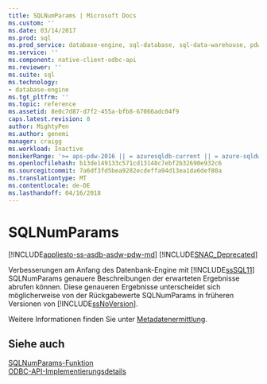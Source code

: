 ```yaml
---
title: SQLNumParams | Microsoft Docs
ms.custom: ''
ms.date: 03/14/2017
ms.prod: sql
ms.prod_service: database-engine, sql-database, sql-data-warehouse, pdw
ms.service: ''
ms.component: native-client-odbc-api
ms.reviewer: ''
ms.suite: sql
ms.technology:
- database-engine
ms.tgt_pltfrm: ''
ms.topic: reference
ms.assetid: 8e0c7d87-d7f2-455a-bfb8-67066adc04f9
caps.latest.revision: 8
author: MightyPen
ms.author: genemi
manager: craigg
ms.workload: Inactive
monikerRange: '>= aps-pdw-2016 || = azuresqldb-current || = azure-sqldw-latest || >= sql-server-2016 || = sqlallproducts-allversions'
ms.openlocfilehash: b13de149133c571cd13148c7ebf2b32690e932c6
ms.sourcegitcommit: 7a6df3fd5bea9282ecdeffa94d13ea1da6def80a
ms.translationtype: MT
ms.contentlocale: de-DE
ms.lasthandoff: 04/16/2018
---
```

# <a name="sqlnumparams"></a>SQLNumParams
[!INCLUDE[appliesto-ss-asdb-asdw-pdw-md](../../includes/appliesto-ss-asdb-asdw-pdw-md.md)]
[!INCLUDE[SNAC_Deprecated](../../includes/snac-deprecated.md)]

  Verbesserungen am Anfang des Datenbank-Engine mit [!INCLUDE[ssSQL11](../../includes/sssql11-md.md)] SQLNumParams genauere Beschreibungen der erwarteten Ergebnisse abrufen können. Diese genaueren Ergebnisse unterscheidet sich möglicherweise von der Rückgabewerte SQLNumParams in früheren Versionen von [!INCLUDE[ssNoVersion](../../includes/ssnoversion-md.md)].  
  
 Weitere Informationen finden Sie unter [Metadatenermittlung](../../relational-databases/native-client/features/metadata-discovery.md).  
  
## <a name="see-also"></a>Siehe auch  
 [SQLNumParams-Funktion](http://go.microsoft.com/fwlink/?LinkId=58404)   
 [ODBC-API-Implementierungsdetails](../../relational-databases/native-client-odbc-api/odbc-api-implementation-details.md)  
  
  
